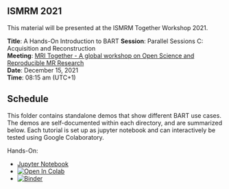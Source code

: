 ## ISMRM 2021

This material will be presented at the ISMRM Together Workshop 2021.

**Title**: A Hands-On Introduction to BART 
**Session**: Parallel Sessions C: Acquisition and Reconstruction   
**Meeting**: [MRI Together - A global workshop on Open Science and Reproducible MR Research](https://mritogether.github.io/)  
**Date**: December 15, 2021  
**Time**: 08:15 am (UTC+1)


## Schedule
This folder contains standalone demos that show different BART use cases. The demos are self-documented within
each directory, and are summarized below. Each tutorial is set up as jupyter notebook and can interactively be tested using Google Colaboratory.

Hands-On:
- [Jupyter Notebook](./model_based/bart_moba.ipynb)
- [![Open In Colab](https://colab.research.google.com/assets/colab-badge.svg)](https://colab.research.google.com/github/scholand/bart-workshop/blob/test/mri_together_2021/bart_intro_examples.ipynb)
- [![Binder](https://mybinder.org/badge_logo.svg)](https://mybinder.org/v2/gh/scholand/bart-workshop/test?filepath=mri_together_2021/bart_intro_examples.ipynb)
